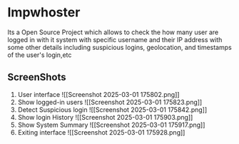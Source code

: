 # Impwhoster
Its a Open Source Project which allows to check the how many user are logged in with it system with specific username and their IP address with some other details including suspicious logins, geolocation, and timestamps of the user's login,etc

## ScreenShots
1. User interface
	![[Screenshot 2025-03-01 175802.png]]
2. Show logged-in users
	![[Screenshot 2025-03-01 175823.png]]
3. Detect Suspicious login
	![[Screenshot 2025-03-01 175842.png]]
4. Show login History
	![[Screenshot 2025-03-01 175903.png]]
5. Show System Summary
	![[Screenshot 2025-03-01 175917.png]]
6. Exiting interface
	![[Screenshot 2025-03-01 175928.png]]